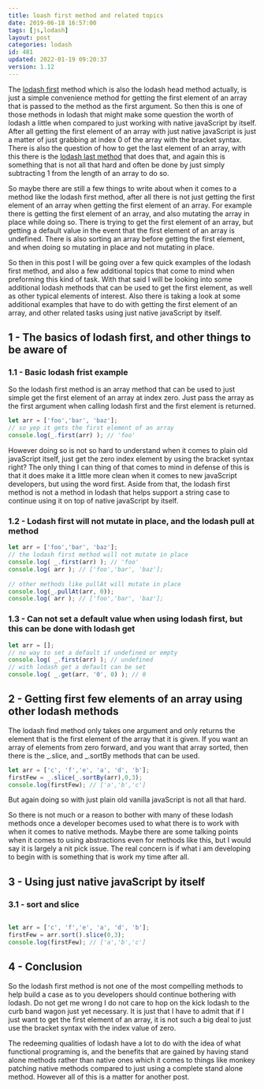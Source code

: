 ```yaml
---
title: loash first method and related topics
date: 2019-06-18 16:57:00
tags: [js,lodash]
layout: post
categories: lodash
id: 481
updated: 2022-01-19 09:20:37
version: 1.12
---
```


The [lodash first](https://lodash.com/docs/4.17.11#head) method which is also the lodash head method actually, is just a simple convenience method for getting the first element of an array that is passed to the method as the first argument. So then this is one of those methods in lodash that might make some question the worth of lodash a little when compared to just working with native javaScript by itself. After all getting the first element of an array with just native javaScript is just a matter of just grabbing at index 0 of the array with the bracket syntax. There is also the question of how to get the last element of an array, with this there is the [lodash last method](/2019/07/01/lodash_last/) that does that, and again this is something that is not all that hard and often be done by just simply subtracting 1 from the length of an array to do so.

So maybe there are still a few things to write about when it comes to a method like the lodash first method, after all there is not just getting the first element of an array when getting the first element of an array. For example there is getting the first element of an array, and also mutating the array in place while doing so. There is trying to get the first element of an array, but getting a default value in the event that the first element of an array is undefined. There is also sorting an array before getting the first element, and when doing so mutating in place and not mutating in place.

So then in this post I will be going over a few quick examples of the lodash first method, and also a few additional topics that come to mind when preforming this kind of task. With that said I will be looking into some additional lodash methods that can be used to get the first element, as well as other typical elements of interest. Also there is taking a look at some additional examples that have to do with getting the first element of an array, and other related tasks using just native javaScript by itself.

<!-- more -->

## 1 - The basics of lodash first, and other things to be aware of


### 1.1 - Basic lodash frist example

So the lodash first method is an array method that can be used to just simple get the first element of an array at index zero. Just pass the array as the first argument when calling lodash first and the first element is returned.

```js
let arr = ['foo','bar', 'baz'];
// so yep it gets the first element of an array
console.log(_.first(arr) ); // 'foo'
```

However doing so is not so hard to understand when it comes to plain old javaScript itself, just get the zero index element by using the bracket syntax right? The only thing I can thing of that comes to mind in defense of this is that it does make it a little more clean when it comes to new javaScript developers, but using the word first. Aside from that, the lodash first method is not a method in lodash that helps support a string case to continue using it on top of native javaScript by itself.

### 1.2 - Lodash first will not mutate in place, and the lodash pull at method

```js
let arr = ['foo','bar', 'baz'];
// the lodash first method will not mutate in place
console.log( _.first(arr) ); // 'foo'
console.log( arr ); // ['foo','bar', 'baz'];
 
// other methods like pullAt will mutate in place
console.log(_.pullAt(arr, 0));
console.log( arr ); // ['foo','bar', 'baz'];
```

### 1.3 - Can not set a default value when using lodash first, but this can be done with lodash get

```js
let arr = [];
// no way to set a default if undefined or empty
console.log( _.first(arr) ); // undefined
// with lodash get a default can be set
console.log( _.get(arr, '0', 0) ); // 0
```

## 2 - Getting first few elements of an array using other lodash methods

The lodash find method only takes one argument and only returns the element that is the first element of the array that it is given. If you want an array of elements from zero forward, and you want that array sorted, then there is the \_.slice, and \_.sortBy methods that can be used.

```js
let arr = ['c', 'f','e', 'a', 'd', 'b'];
firstFew = _.slice(_.sortBy(arr),0,3);
console.log(firstFew); // ['a','b','c']

```

But again doing so with just plain old vanilla javaScript is not all that hard.


So there is not much or a reason to bother with many of these lodash methods once a developer becomes used to what there is to work with when it comes to native methods. Maybe there are some talking points when it comes to using abstractions even for methods like this, but I would say it is largely a nit pick issue. The real concern is if what i am developing to begin with is something that is work my time after all.

## 3 - Using just native javaScript by itself

### 3.1 - sort and slice

```js

let arr = ['c', 'f','e', 'a', 'd', 'b'];
firstFew = arr.sort().slice(0,3);
console.log(firstFew); // ['a','b','c']
```

## 4 - Conclusion

So the lodash first method is not one of the most compelling methods to help build a case as to you developers should continue bothering with lodash. Do not get me wrong I do not care to hop on the kick lodash to the curb band wagon just yet necessary. It is just that I have to admit that if I just want to get the first element of an array, it is not such a big deal to just use the bracket syntax with the index value of zero.

The redeeming qualities of lodash have a lot to do with the idea of what functional programing is, and the benefits that are gained by having stand alone methods rather than native ones which it comes to things like monkey patching native methods compared to just using a complete stand alone method. However all of this is a matter for another post.